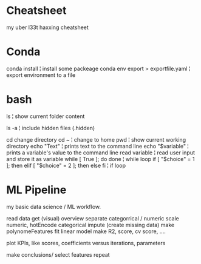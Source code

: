 # Cheatsheet
my uber l33t haxxing cheatsheet

# Conda
conda install <package> ¦ install some packeage
conda env export > exportfile.yaml ¦ export environment to a file
  
# bash
ls  ¦ show current folder content

ls -a ¦ include hidden files (.hidden)

cd change directory
cd ~ ¦ change to home 
pwd ¦ show current working directory
echo "Text" ¦ prints text to the command line
echo "$variable" ¦ prints a variable's value to the command line
read variable ¦ read user input and store it as variable
while [  True ]; do 
done ¦  while loop
if [ "$choice" = 1 ]; then
elif [ "$choice" = 2 ]; then
else
fi ¦ if loop


# ML Pipeline
my basic data science / ML workflow. 

read data
get (visual) overview
separate categorrical / numeric
scale numeric, hotEncode categorical
impute (create missing data)
make polynomeFeatures
fit linear model
make R2, score, cv score, ....

plot KPIs, like scores, coefficients versus iterations, parameters

make conclusions/ select features
repeat

